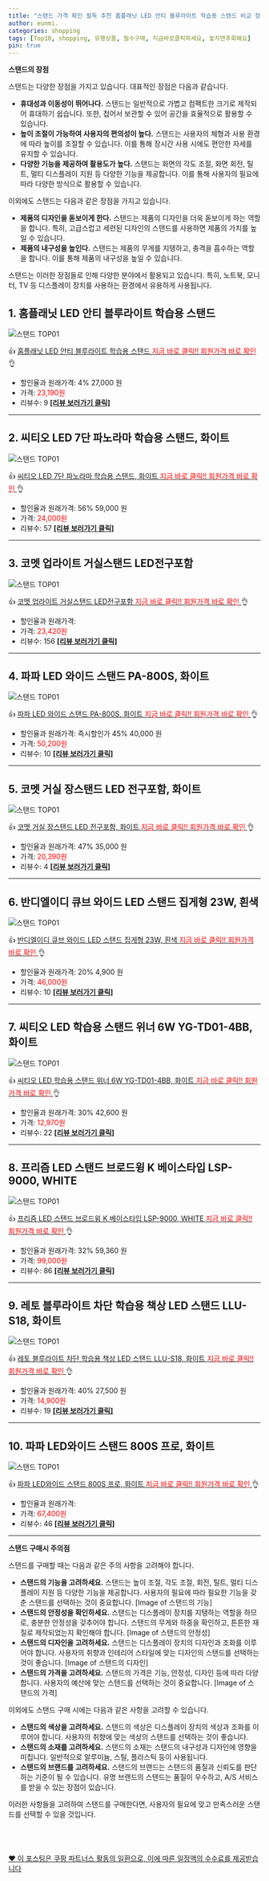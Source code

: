 ```yaml
---
title: "스탠드 가격 확인 필독 추천 홈플래닛 LED 안티 블루라이트 학습용 스탠드 비교 장점 구매가이드"
author: eunmi.
categories: shopping
tags: [Top10, shopping, 유행상품, 필수구매, 지금바로클릭하세요, 놓치면후회해요]
pin: true
---
```

**스탠드의 장점**

스탠드는 다양한 장점을 가지고 있습니다. 대표적인 장점은 다음과 같습니다.

* **휴대성과 이동성이 뛰어나다.** 스탠드는 일반적으로 가볍고 컴팩트한 크기로 제작되어 휴대하기 쉽습니다. 또한, 접어서 보관할 수 있어 공간을 효율적으로 활용할 수 있습니다.
* **높이 조절이 가능하여 사용자의 편의성이 높다.** 스탠드는 사용자의 체형과 사용 환경에 따라 높이를 조절할 수 있습니다. 이를 통해 장시간 사용 시에도 편안한 자세를 유지할 수 있습니다.
* **다양한 기능을 제공하여 활용도가 높다.** 스탠드는 화면의 각도 조절, 화면 회전, 틸트, 멀티 디스플레이 지원 등 다양한 기능을 제공합니다. 이를 통해 사용자의 필요에 따라 다양한 방식으로 활용할 수 있습니다.

이외에도 스탠드는 다음과 같은 장점을 가지고 있습니다.

* **제품의 디자인을 돋보이게 한다.** 스탠드는 제품의 디자인을 더욱 돋보이게 하는 역할을 합니다. 특히, 고급스럽고 세련된 디자인의 스탠드를 사용하면 제품의 가치를 높일 수 있습니다.
* **제품의 내구성을 높인다.** 스탠드는 제품의 무게를 지탱하고, 충격을 흡수하는 역할을 합니다. 이를 통해 제품의 내구성을 높일 수 있습니다.

스탠드는 이러한 장점들로 인해 다양한 분야에서 활용되고 있습니다. 특히, 노트북, 모니터, TV 등 디스플레이 장치를 사용하는 환경에서 유용하게 사용됩니다.

   

## 1. 홈플래닛 LED 안티 블루라이트 학습용 스탠드

![스탠드 TOP01](https://thumbnail9.coupangcdn.com/thumbnails/remote/230x230ex/image/retail/images/2149271300210480-d933f97c-a0c9-4acb-a395-8eef5d1e6e7a.jpg)


👍 [홈플래닛 LED 안티 블루라이트 학습용 스탠드 <font color=red> 지금 바로 클릭!! 회원가격 바로 확인 </font> ](https://link.coupang.com/re/AFFSDP?lptag=AF3617701&subid=GithubCoopas&pageKey=4705808410&traceid=V0-153&itemId=5932707773&vendorItemId=79901717766) 👌 


- 할인율과 원래가격: 4%  27,000   원
- 가격: <span style='color:red'>23,190원</span>
- 리뷰수: 9  [**[리뷰 보러가기 클릭]**](https://link.coupang.com/re/AFFSDP?lptag=AF3617701&subid=GithubCoopas&pageKey=4705808410&traceid=V0-153&itemId=5932707773&vendorItemId=79901717766)

---


   

## 2. 씨티오 LED 7단 파노라마 학습용 스탠드, 화이트

![스탠드 TOP01](https://thumbnail7.coupangcdn.com/thumbnails/remote/230x230ex/image/retail/images/894439296946561-ab9251af-89b9-4891-a945-493637c1b279.png)


👍 [씨티오 LED 7단 파노라마 학습용 스탠드, 화이트 <font color=red> 지금 바로 클릭!! 회원가격 바로 확인 </font> ](https://link.coupang.com/re/AFFSDP?lptag=AF3617701&subid=GithubCoopas&pageKey=622407&traceid=V0-153&itemId=2191329&vendorItemId=3861507236) 👌 


- 할인율과 원래가격: 56%  59,000   원
- 가격: <span style='color:red'>24,000원</span>
- 리뷰수: 57  [**[리뷰 보러가기 클릭]**](https://link.coupang.com/re/AFFSDP?lptag=AF3617701&subid=GithubCoopas&pageKey=622407&traceid=V0-153&itemId=2191329&vendorItemId=3861507236)

---


   

## 3. 코멧 업라이트 거실스탠드 LED전구포함

![스탠드 TOP01](https://thumbnail8.coupangcdn.com/thumbnails/remote/230x230ex/image/retail/images/7891602229598433-88cec424-e3b2-4bc7-bedf-f1cf337d7fe1.jpg)


👍 [코멧 업라이트 거실스탠드 LED전구포함 <font color=red> 지금 바로 클릭!! 회원가격 바로 확인 </font> ](https://link.coupang.com/re/AFFSDP?lptag=AF3617701&subid=GithubCoopas&pageKey=6590379595&traceid=V0-153&itemId=14869152830&vendorItemId=82108197408) 👌 


- 할인율과 원래가격: 
- 가격: <span style='color:red'>23,420원</span>
- 리뷰수: 156  [**[리뷰 보러가기 클릭]**](https://link.coupang.com/re/AFFSDP?lptag=AF3617701&subid=GithubCoopas&pageKey=6590379595&traceid=V0-153&itemId=14869152830&vendorItemId=82108197408)

---


   

## 4. 파파 LED 와이드 스탠드 PA-800S, 화이트

![스탠드 TOP01](https://thumbnail8.coupangcdn.com/thumbnails/remote/230x230ex/image/retail/images/3609006525185321-6da9e352-c4fd-43a0-ad37-ebb8c29e8e61.jpg)


👍 [파파 LED 와이드 스탠드 PA-800S, 화이트 <font color=red> 지금 바로 클릭!! 회원가격 바로 확인 </font> ](https://link.coupang.com/re/AFFSDP?lptag=AF3617701&subid=GithubCoopas&pageKey=298596077&traceid=V0-153&itemId=940424852&vendorItemId=5192078132) 👌 


- 할인율과 원래가격: 즉시할인가 45%  40,000   원
- 가격: <span style='color:red'>50,200원</span>
- 리뷰수: 10  [**[리뷰 보러가기 클릭]**](https://link.coupang.com/re/AFFSDP?lptag=AF3617701&subid=GithubCoopas&pageKey=298596077&traceid=V0-153&itemId=940424852&vendorItemId=5192078132)

---


   

## 5. 코멧 거실 장스탠드 LED 전구포함, 화이트

![스탠드 TOP01](https://thumbnail9.coupangcdn.com/thumbnails/remote/230x230ex/image/retail/images/538858469184984-f52e7b6d-4b63-42ff-a21f-10dc3a5bdf95.jpg)


👍 [코멧 거실 장스탠드 LED 전구포함, 화이트 <font color=red> 지금 바로 클릭!! 회원가격 바로 확인 </font> ](https://link.coupang.com/re/AFFSDP?lptag=AF3617701&subid=GithubCoopas&pageKey=7028599558&traceid=V0-153&itemId=17337605376&vendorItemId=84508173207) 👌 


- 할인율과 원래가격: 47%  35,000   원
- 가격: <span style='color:red'>20,390원</span>
- 리뷰수: 4  [**[리뷰 보러가기 클릭]**](https://link.coupang.com/re/AFFSDP?lptag=AF3617701&subid=GithubCoopas&pageKey=7028599558&traceid=V0-153&itemId=17337605376&vendorItemId=84508173207)

---


   

## 6. 반디엘이디 큐브 와이드 LED 스탠드 집게형 23W, 흰색

![스탠드 TOP01](https://thumbnail10.coupangcdn.com/thumbnails/remote/230x230ex/image/retail/images/2970584627804728-651f3f83-af69-48e0-a0ff-568043a28412.jpg)


👍 [반디엘이디 큐브 와이드 LED 스탠드 집게형 23W, 흰색 <font color=red> 지금 바로 클릭!! 회원가격 바로 확인 </font> ](https://link.coupang.com/re/AFFSDP?lptag=AF3617701&subid=GithubCoopas&pageKey=6529767092&traceid=V0-153&itemId=14498175559&vendorItemId=81741239246) 👌 


- 할인율과 원래가격: 20%  4,900   원
- 가격: <span style='color:red'>46,000원</span>
- 리뷰수: 10  [**[리뷰 보러가기 클릭]**](https://link.coupang.com/re/AFFSDP?lptag=AF3617701&subid=GithubCoopas&pageKey=6529767092&traceid=V0-153&itemId=14498175559&vendorItemId=81741239246)

---


   

## 7. 씨티오 LED 학습용 스탠드 위너 6W YG-TD01-4BB, 화이트

![스탠드 TOP01](https://thumbnail8.coupangcdn.com/thumbnails/remote/230x230ex/image/retail/images/262253117317927-369ad233-6dbe-41d2-82a8-d3b6176ef41d.jpg)


👍 [씨티오 LED 학습용 스탠드 위너 6W YG-TD01-4BB, 화이트 <font color=red> 지금 바로 클릭!! 회원가격 바로 확인 </font> ](https://link.coupang.com/re/AFFSDP?lptag=AF3617701&subid=GithubCoopas&pageKey=170770000&traceid=V0-153&itemId=488473360&vendorItemId=4374681924) 👌 


- 할인율과 원래가격: 30%  42,600   원
- 가격: <span style='color:red'>12,970원</span>
- 리뷰수: 22  [**[리뷰 보러가기 클릭]**](https://link.coupang.com/re/AFFSDP?lptag=AF3617701&subid=GithubCoopas&pageKey=170770000&traceid=V0-153&itemId=488473360&vendorItemId=4374681924)

---


   

## 8. 프리즘 LED 스탠드 브로드윙 K 베이스타입 LSP-9000, WHITE

![스탠드 TOP01](https://thumbnail8.coupangcdn.com/thumbnails/remote/230x230ex/image/retail/images/12026076756235-a42ed740-d3b4-45ed-a208-aadfe2969ef4.jpg)


👍 [프리즘 LED 스탠드 브로드윙 K 베이스타입 LSP-9000, WHITE <font color=red> 지금 바로 클릭!! 회원가격 바로 확인 </font> ](https://link.coupang.com/re/AFFSDP?lptag=AF3617701&subid=GithubCoopas&pageKey=200291087&traceid=V0-153&itemId=581453168&vendorItemId=4523665074) 👌 


- 할인율과 원래가격: 32%  59,360   원
- 가격: <span style='color:red'>99,000원</span>
- 리뷰수: 86  [**[리뷰 보러가기 클릭]**](https://link.coupang.com/re/AFFSDP?lptag=AF3617701&subid=GithubCoopas&pageKey=200291087&traceid=V0-153&itemId=581453168&vendorItemId=4523665074)

---


   

## 9. 레토 블루라이트 차단 학습용 책상 LED 스탠드 LLU-S18, 화이트

![스탠드 TOP01](https://thumbnail10.coupangcdn.com/thumbnails/remote/230x230ex/image/retail/images/2022/09/15/11/7/58bce023-1ea1-4ccb-b4a7-74f0eeca32c9.jpg)


👍 [레토 블루라이트 차단 학습용 책상 LED 스탠드 LLU-S18, 화이트 <font color=red> 지금 바로 클릭!! 회원가격 바로 확인 </font> ](https://link.coupang.com/re/AFFSDP?lptag=AF3617701&subid=GithubCoopas&pageKey=6776009269&traceid=V0-153&itemId=15922072400&vendorItemId=83129364014) 👌 


- 할인율과 원래가격: 40%  27,500   원
- 가격: <span style='color:red'>14,900원</span>
- 리뷰수: 19  [**[리뷰 보러가기 클릭]**](https://link.coupang.com/re/AFFSDP?lptag=AF3617701&subid=GithubCoopas&pageKey=6776009269&traceid=V0-153&itemId=15922072400&vendorItemId=83129364014)

---


   

## 10. 파파 LED와이드 스탠드 800S 프로, 화이트

![스탠드 TOP01](https://thumbnail7.coupangcdn.com/thumbnails/remote/230x230ex/image/rs_quotation_api/wzn8sflj/11e7069a43b54a79ae982150aa7a0159.jpg)


👍 [파파 LED와이드 스탠드 800S 프로, 화이트 <font color=red> 지금 바로 클릭!! 회원가격 바로 확인 </font> ](https://link.coupang.com/re/AFFSDP?lptag=AF3617701&subid=GithubCoopas&pageKey=7670467140&traceid=V0-153&itemId=20460494841&vendorItemId=87540217939) 👌 


- 할인율과 원래가격: 
- 가격: <span style='color:red'>67,400원</span>
- 리뷰수: 46  [**[리뷰 보러가기 클릭]**](https://link.coupang.com/re/AFFSDP?lptag=AF3617701&subid=GithubCoopas&pageKey=7670467140&traceid=V0-153&itemId=20460494841&vendorItemId=87540217939)

---
**스탠드 구매시 주의점**

스탠드를 구매할 때는 다음과 같은 주의 사항을 고려해야 합니다.

* **스탠드의 기능을 고려하세요.** 스탠드는 높이 조절, 각도 조절, 회전, 틸트, 멀티 디스플레이 지원 등 다양한 기능을 제공합니다. 사용자의 필요에 따라 필요한 기능을 갖춘 스탠드를 선택하는 것이 중요합니다.
[Image of 스탠드의 기능]
* **스탠드의 안정성을 확인하세요.** 스탠드는 디스플레이 장치를 지탱하는 역할을 하므로, 충분한 안정성을 갖추어야 합니다. 스탠드의 무게와 하중을 확인하고, 튼튼한 재질로 제작되었는지 확인해야 합니다.
[Image of 스탠드의 안정성]
* **스탠드의 디자인을 고려하세요.** 스탠드는 디스플레이 장치의 디자인과 조화를 이루어야 합니다. 사용자의 취향과 인테리어 스타일에 맞는 디자인의 스탠드를 선택하는 것이 좋습니다.
[Image of 스탠드의 디자인]
* **스탠드의 가격을 고려하세요.** 스탠드의 가격은 기능, 안정성, 디자인 등에 따라 다양합니다. 사용자의 예산에 맞는 스탠드를 선택하는 것이 중요합니다.
[Image of 스탠드의 가격]

이외에도 스탠드 구매 시에는 다음과 같은 사항을 고려할 수 있습니다.

* **스탠드의 색상을 고려하세요.** 스탠드의 색상은 디스플레이 장치의 색상과 조화를 이루어야 합니다. 사용자의 취향에 맞는 색상의 스탠드를 선택하는 것이 좋습니다.
* **스탠드의 소재를 고려하세요.** 스탠드의 소재는 스탠드의 내구성과 디자인에 영향을 미칩니다. 일반적으로 알루미늄, 스틸, 플라스틱 등이 사용됩니다.
* **스탠드의 브랜드를 고려하세요.** 스탠드의 브랜드는 스탠드의 품질과 신뢰도를 판단하는 기준이 될 수 있습니다. 유명 브랜드의 스탠드는 품질이 우수하고, A/S 서비스를 받을 수 있는 장점이 있습니다.

이러한 사항들을 고려하여 스탠드를 구매한다면, 사용자의 필요에 맞고 만족스러운 스탠드를 선택할 수 있을 것입니다.<br><br><br><br><br> [ ❤  이 포스팅은 쿠팡 파트너스 활동의 일환으로, 이에 따른 일정액의 수수료를 제공받습니다](https://link.coupang.com/a/bcEFyh)